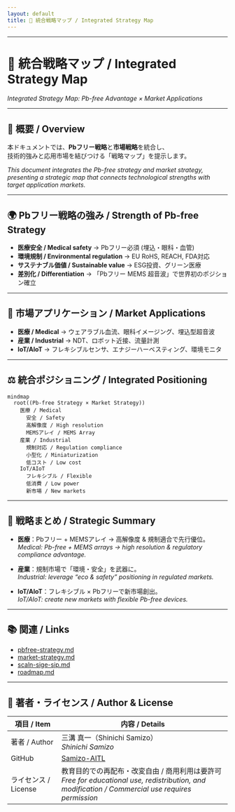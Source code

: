 ```yaml
---
layout: default
title: 🔗 統合戦略マップ / Integrated Strategy Map
---
```


---

# 🔗 統合戦略マップ / Integrated Strategy Map  
*Integrated Strategy Map: Pb-free Advantage × Market Applications*

---

## 📖 概要 / Overview  

本ドキュメントでは、**Pbフリー戦略**と**市場戦略**を統合し、  
技術的強みと応用市場を結びつける「戦略マップ」を提示します。  

*This document integrates the Pb-free strategy and market strategy, presenting a strategic map that connects technological strengths with target application markets.*

---

## 🌍 Pbフリー戦略の強み / Strength of Pb-free Strategy  

- **医療安全 / Medical safety** → Pbフリー必須 (埋込・眼科・血管)  
- **環境規制 / Environmental regulation** → EU RoHS, REACH, FDA対応  
- **サステナブル価値 / Sustainable value** → ESG投資、グリーン医療  
- **差別化 / Differentiation** → 「Pbフリー MEMS 超音波」で世界初のポジション確立  

---

## 🧭 市場アプリケーション / Market Applications  

- **医療 / Medical** → ウェアラブル血流、眼科イメージング、埋込型超音波  
- **産業 / Industrial** → NDT、ロボット近接、流量計測  
- **IoT/AIoT** → フレキシブルセンサ、エナジーハーベスティング、環境モニタ  

---

## ⚖️ 統合ポジショニング / Integrated Positioning  

```mermaid
mindmap
  root((Pb-free Strategy × Market Strategy))
    医療 / Medical
      安全 / Safety
      高解像度 / High resolution
      MEMSアレイ / MEMS Array
    産業 / Industrial
      規制対応 / Regulation compliance
      小型化 / Miniaturization
      低コスト / Low cost
    IoT/AIoT
      フレキシブル / Flexible
      低消費 / Low power
      新市場 / New markets
```

---

## 🎯 戦略まとめ / Strategic Summary  

- **医療**：Pbフリー + MEMSアレイ → 高解像度 & 規制適合で先行優位。  
  *Medical: Pb-free + MEMS arrays → high resolution & regulatory compliance advantage.*  

- **産業**：規制市場で「環境・安全」を武器に。  
  *Industrial: leverage “eco & safety” positioning in regulated markets.*  

- **IoT/AIoT**：フレキシブル × Pbフリーで新市場創出。  
  *IoT/AIoT: create new markets with flexible Pb-free devices.*  

---

## 📚 関連 / Links  

- [pbfree-strategy.md](./pbfree-strategy.md)  
- [market-strategy.md](./market-strategy.md)  
- [scaln-sige-sip.md](./scaln-sige-sip.md)  
- [roadmap.md](./roadmap.md)  

---

## 👤 著者・ライセンス / Author & License  

| 項目 / Item | 内容 / Details |
|---|---|
| 著者 / Author | 三溝 真一（Shinichi Samizo） <br> *Shinichi Samizo* |
| GitHub | [Samizo-AITL](https://github.com/Samizo-AITL) |
| ライセンス / License | 教育目的での再配布・改変自由 / 商用利用は要許可 <br> *Free for educational use, redistribution, and modification / Commercial use requires permission* |
